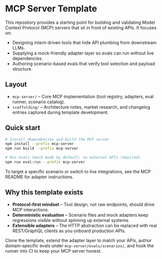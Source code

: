 # MCP Server Template

This repository provides a starting point for building and validating Model Context Protocol (MCP) servers that sit in front of existing APIs. It focuses on:

- Designing intent-driven tools that hide API plumbing from downstream LLMs.
- Supplying a mock-friendly adapter layer so evals can run without live dependencies.
- Authoring scenario-based evals that verify tool selection and payload structure.

## Layout
- `mcp-server/` – Core MCP implementation (tool registry, adapters, eval runner, scenario catalog).
- `scaffolding/` – Architecture notes, market research, and changelog entries captured during template development.

## Quick start
```bash
# Install dependencies and build the MCP server
npm install --prefix mcp-server
npm run build --prefix mcp-server

# Run evals (mock mode by default; no external APIs required)
npm run eval:run --prefix mcp-server
```

To target a specific scenario or switch to live integrations, see the MCP README for adapter instructions.

## Why this template exists
- **Protocol-first mindset** – Tool design, not raw endpoints, should drive MCP interactions.
- **Deterministic evaluation** – Scenario files and mock adapters keep regressions visible without spinning up external systems.
- **Extensible adapters** – The HTTP abstraction can be replaced with real REST/GraphQL clients as you onboard production APIs.

Clone the template, extend the adapter layer to match your APIs, author domain-specific evals under `mcp-server/evals/scenarios/`, and hook the runner into CI to keep your MCP server honest.
